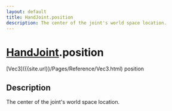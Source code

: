 ```yaml
---
layout: default
title: HandJoint.position
description: The center of the joint's world space location.
---
```

# [HandJoint]({{site.url}}/Pages/Reference/HandJoint.html).position

<div class='signature' markdown='1'>
[Vec3]({{site.url}}/Pages/Reference/Vec3.html) position
</div>

## Description
The center of the joint's world space location.

